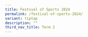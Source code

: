 ```yaml
---
title: Festival of Sports 2024
permalink: /festival-of-sports-2024/
variant: tiptap
description: ""
third_nav_title: Term 2
---
```

